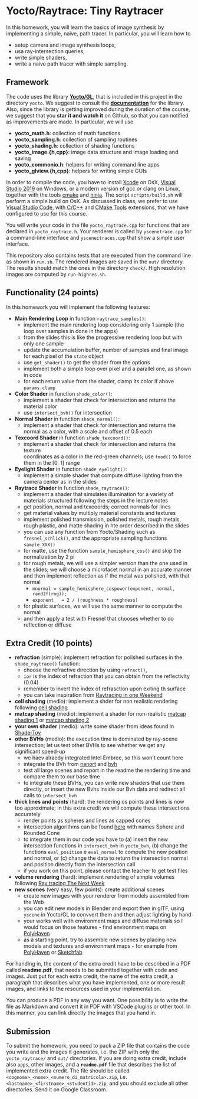 # Yocto/Raytrace: Tiny Raytracer

In this homework, you will learn the basics of image synthesis by
implementing a simple, naive, path tracer. In particular, you will
learn how to

- setup camera and image synthesis loops,
- usa ray-intersection queries,
- write simple shaders,
- write a naive path tracer with simple sampling.

## Framework

The code uses the library [**Yocto/GL**](https://github.com/xelatihy/yocto-gl),
that is included in this project in the directory `yocto`.
We suggest to consult the [**documentation**](https://github.com/xelatihy/yocto-gl)
for the library. Also, since the library is getting improved
during the duration of the course, we suggest that you **star it and watch it**
on Github, so that you can notified as improvements are made.
In particular, we will use

- **yocto_math.h**: collection of math functions
- **yocto_sampling.h**: collection of sampling routines
- **yocto_shading.h**: collection of shading functions
- **yocto_image.{h,cpp}**: image data structure and image loading and saving
- **yocto_commonio.h**: helpers for writing command line apps
- **yocto_glview.{h,cpp}**: helpers for writing simple GUIs

In order to compile the code, you have to install
[Xcode](https://apps.apple.com/it/app/xcode/id497799835?mt=12)
on OsX, [Visual Studio 2019](https://visualstudio.microsoft.com/it/vs/) on Windows,
or a modern version of gcc or clang on Linux,
together with the tools [cmake](www.cmake.org) and [ninja](https://ninja-build.org).
The script `scripts/build.sh` will perform a simple build on OsX.
As discussed in class, we prefer to use
[Visual Studio Code](https://code.visualstudio.com), with
[C/C++](https://marketplace.visualstudio.com/items?itemName=ms-vscode.cpptools) and
[CMake Tools](https://marketplace.visualstudio.com/items?itemName=ms-vscode.cmake-tools)
extensions, that we have configured to use for this course.

You will write your code in the file `yocto_raytrace.cpp` for functions that
are declared in `yocto_raytrace.h`. Your renderer is called by `yscenetrace.cpp`
for a command-line interface and `ysceneitraces.cpp` that show a simple
user interface.

This repository also contains tests that are executed from the command line
as shown in `run.sh`. The rendered images are saved in the `out/` directory.
The results should match the ones in the directory `check/`. High resolution
images are computed by `run-highres.sh`.

## Functionality (24 points)

In this homework you will implement the following features:

- **Main Rendering Loop** in function `raytrace_samples()`:
  - implement the main rendering loop considering only 1 sample (the loop over
    samples in done in the apps)
  - from the slides this is like the progressive rendering loop but with only
    one sample
  - update the accumulation buffer, number of samples and final image for each
    pixel of the `state` object
  - use `get_shader()` to get the shader from the options
  - implement both a simple loop over pixel and a parallel one, as shown in code
  - for each return value from the shader, clamp its color if above `params.clamp`
- **Color Shader** in function `shade_color()`:
  - implement a shader that check for intersection and returns the material color
  - use `intersect_bvh()` for intersection
- **Normal Shader** in function `shade_normal()`:
  - implement a shader that check for intersection and returns the normal as a
    color, with a scale and offset of 0.5 each
- **Texcoord Shader** in function `shade_texcoord()`:
  - implement a shader that check for intersection and returns the texture  
    coordinates as a color in the red-green channels; use `fmod()` to force them
    in the [0, 1] range
- **Eyelight Shader** in function `shade_eyelight()`:
  - implement a simple shader that compute diffuse lighting from the camera
    center as in the slides
- **Raytrace Shader** in function `shade_raytrace()`:
  - implement a shader that simulates illumination for a variety of materials
    structured following the steps in the lecture notes
  - get position, normal and texcoords; correct normals for lines
  - get material values by multiply material constants and textures
  - implement polished transmission, polished metals, rough metals,
    rough plastic, and matte shading in hte order described in the slides
  - you can use any function from Yocto/Shading such as `fresnel_schlick()`,
    and the appropriate sampling functions `sample_XXX()`
  - for matte, use the function `sample_hemisphere_cos()` and skip the 
    normalization by 2 pi
  - for rough metals, we will use a simpler version than the one used in the 
    slides; we will choose a microfacet normal in an accurate manner and then
    implement reflection as if the metal was polished, with that normal
    - `mnormal = sample_hemisphere_cospower(exponent, normal, rand2f(rng));`
    - `exponent   = 2 / (roughness * roughness)`
  - for plastic surfaces, we will use the same manner to compute the normal
  - and then apply a test with Fresnel that chooses whether to do reflection or
    diffuse

## Extra Credit (10 points)

- **refraction** (simple): implement refraction for polished surfaces in the
  `shade_raytrace()` function:
  - choose the refractive direction by using `refract()`,
  - `ior` is the index of refraction that you can obtain from the reflectivity (0.04)
  - remember to invert the index of refrasction upon exiting th surface
  - you can take inspiration from [Raytracing in one Weekend](https://raytracing.github.io/books/RayTracingInOneWeekend.html#dielectrics)
- **cell shading** (medio): implement a shder for non realistic rendering following
  [cell shading](https://roystan.net/articles/toon-shader.html)
- **matcap shading** (medio): implement a shader for non-realistic
  [matcap shading 1](http://viclw17.github.io/2016/05/01/MatCap-Shader-Showcase/)
  or [matcap shading 2](https://github.com/hughsk/matcap)
- **your own shader** (medio): write some shader from ideas found in 
  [ShaderToy](www.shadertoy.com)
- **other BVHs** (medio): the execution time is dominated by ray-scene
  intersection; let us test other BVHs to see whether we get any significant
  speed-up
  - we haev alraedy integrated Intel Embree, so this won't count here
  - integrate the BVh from [nanort](https://github.com/lighttransport/nanort) and
    [bvh](https://github.com/madmann91/bvh)
  - test all large scenes and report in the readme the rendering time and compare
    them to our base time
  - to integrate these BVHs, you can write new shaders that use them directly, 
    or insert the new Bvhs inside our Bvh data and redirect all calls to `intersect_bvh`
- **thick lines and points** (hard): the rendering os points and lines is now
  too approximate; in this extra credit we will compute these intersections accurately
  - render points as spheres and lines as capped cones
  - intersection algorithms can be found [here](https://iquilezles.org/www/articles/intersectors/intersectors.htm) with names Sphere and Rounded Cone
  - to integrate them in our code you have to (a) insert the new intersection 
    functions in `intersect_bvh` in `yocto_bvh`, (b) change the functions
    `eval_position` e `eval_normal` to compute the new position and normal, 
    or (c) change the data to return the intersection normal and position directly 
    from the intersection call
  - if you work on this point, please contact the teacher to get test files
- **volume rendering** (hard): implement rendering of simple volumes following
    [Ray tracing The Next Week](https://raytracing.github.io/books/RayTracingTheNextWeek.html#volumes)
- **new scenes** (very easy, few points): create additional scenes
  - create new images with your renderer from models assembled from the Web
  - you can edit new models in Blender and export then in glTF, using `yscene` 
    in Yocto/GL to convvert them and then adjust lighting by hand
  - your works well with environment maps and diffuse materials so I would focus 
    on those features - find environment maps on [PolyHaven](https://polyhaven.com)
  - as a starting point, try to assemble new scenes by placing new models and
    textures and environment maps - for example from
    [PolyHaven](https://polyhaven.com) or [Sketchfab](https://sketchfab.com)

For handing in, the content of the extra credit have to be described in a PDF 
called **readme.pdf**, that needs to be submitted together with code and images.
Just put for each extra credit, the name of the extra credit, a paragraph that
describes what you have implemented, one or more result images, and links to 
the resources used in your implementation.

You can produce a PDF in any way you want. One possibility is to write the file
as Markdown and convert it in PDF with VSCode plugins or other tool. 
In this manner, you can link directly the images that you hand in.

## Submission

To submit the homework, you need to pack a ZIP file that contains the code
you write and the images it generates, i.e. the ZIP with only the
`yocto_raytrace/` and `out/` directories.
If you are doing extra credit, include also `apps`, other images, and a
**`readme.pdf`** file that describes the list of implemented extra credit.
The file should be called `<cognome>_<nome>_<numero_di_matricola>.zip`,
i.e. `<lastname>_<firstname>_<studentid>.zip`, and you should exclude
all other directories. Send it on Google Classroom.

